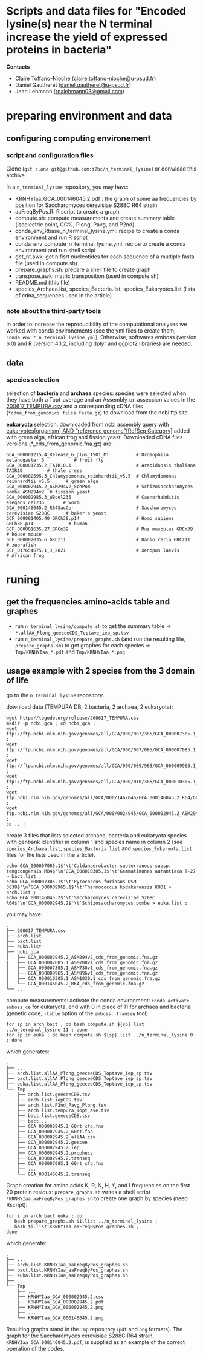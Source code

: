 # Scripts and data files for "Encoded lysine(s) near the N terminal increase the yield of expressed proteins in bacteria"

**Contacts**

- Claire Toffano-Nioche (<claire.toffano-nioche@u-psud.fr>)
- Daniel Gautheret (<daniel.gautheret@u-psud.fr>)
- Jean Lehmann (<rnalehmann03@gmail.com>)

# preparing environment and data

## configuring computing environement

### script and configuration files
Clone (`git clone git@github.com:i2bc/n_terminal_lysine`) or donwload this archive. 

In a `n_terminal_lysine` repository, you may have:
- KRNHYIaa_GCA_000146045.2.pdf : the graph of some aa frequencies by position for Saccharomyces cerevisiae S288C R64 strain
- aaFreqByPos.R: R script to create a graph
- compute.sh: compute measurements and create summary table (isoelectric point, CG%, Plong, Pavg, and P2nd)
- conda_env_Rbase_n_terminal_lysine.yml: recipe to create a conda environment and run R script
- conda_env_compute_n_terminal_lysine.yml: recipe to create a conda environment and run shell script
- get_nt.awk: get n fisrt nucleotides for each sequence of a multiple fasta file (used in compute.sh)
- prepare_graphs.sh: prepare a shell file to create graph 
- transpose.awk: matrix transposition (used in compute.sh)
- README.md (this file)
- species_Archaea.list, species_Bacteria.list, species_Eukaryotes.list (lists of cdna_sequences used in the article)

### note about the third-party tools
In order to increase the reproducibility of the computational analyses we worked with conda environements (see the yml files to create them, `conda_env_*_n_terminal_lysine.yml`). Otherwise, softwares emboss (version 6.0) and R (version 4.1.2, including dplyr and ggplot2 libraries) are needed.

## data

### species selection

selection of **bacteria** and **archaea** species: species were selected when they have both a Topt_average and an Assembly_or_asseccion values in the [200617_TEMPURA.csv](http://togodb.org/release/200617_TEMPURA.csv) and a corresponding cDNA files (`*cdna_from_genomics files.fasta.gz`) to download from the ncbi ftp site.

**eukaryota** selection: downloaded from ncbi assembly query with [eukaryotes[organism] AND “reference genome"[RefSeq Category]](https://www.ncbi.nlm.nih.gov/assembly/?term=eukaryotes%5borganism%5d+AND+%E2%80%9Creference+genome%22%5bRefSeq+Category%5d) added with green alga, african frog and fission yeast. 
Downloaded cDNA files versions (*_cds_from_genomic.fna.gz) are:
```
GCA_000001215.4_Release_6_plus_ISO1_MT          # Drosophila melanogaster 6           # fruit fly
GCA_000001735.2_TAIR10.1                        # Arabidopsis thaliana TAIR10         # thale cress
GCA_000002595.3_Chlamydomonas_reinhardtii_v5.5  # Chlamydomonas reinhardtii v5.5      # green alga
GCA_000002945.2_ASM294v2_SchPom                 # Schizosaccharomyces pombe ASM294v2  # fission yeast
GCA_000002985.3_WBcel235                        # Caenorhabditis elegans cel235       # worm
GCA_000146045.2_R64SacCer                       # Saccharomyces cerevisiae S288C      # baker's yeast
GCF_000001405.40_GRCh38.p14                     # Homo sapiens GRCh38.p14             # human
GCF_000001635.27_GRCm39                         # Mus musculus GRCm39                 # house mouse
GCF_000002035.6_GRCz11                          # Danio rerio GRCz11                  # zebrafish
GCF_017654675.1_J_2021                          # Xenopus laevis                      # African frog
```

# runing 

## get the frequencies amino-acids table and graphes
- run `n_terminal_lysine/compute.sh` to get the summary table => `*.allAA_Plong_geeceeCDS_Toptave_iep_sp.tsv`
- run `n_terminal_lysine/prepare_graphs.sh` (and run the resulting file, `prepare_graphs.sh`) to get graphes for each species => `Tmp/KRNHYIaa_*.pdf` and `Tmp/KRNHYIaa_*.png`

## usage example with 2 species from the 3 domain of life
go to the `n_terminal_lysine` repository.

download data (TEMPURA DB, 2 bacteria, 2 archaea, 2 eukaryota):
```
wget http://togodb.org/release/200617_TEMPURA.csv
mkdir -p ncbi_gca ; cd ncbi_gca ;
wget ftp://ftp.ncbi.nlm.nih.gov/genomes/all/GCA/000/007/305/GCA_000007305.1_ASM730v1/GCA_000007305.1_ASM730v1_cds_from_genomic.fna.gz ;
wget ftp://ftp.ncbi.nlm.nih.gov/genomes/all/GCA/000/007/085/GCA_000007085.1_ASM708v1/GCA_000007085.1_ASM708v1_cds_from_genomic.fna.gz ;
wget ftp://ftp.ncbi.nlm.nih.gov/genomes/all/GCA/000/009/965/GCA_000009965.1_ASM996v1/GCA_000009965.1_ASM996v1_cds_from_genomic.fna.gz ;
wget ftp://ftp.ncbi.nlm.nih.gov/genomes/all/GCA/000/010/305/GCA_000010305.1_ASM1030v1/GCA_000010305.1_ASM1030v1_cds_from_genomic.fna.gz ;
wget ftp.ncbi.nlm.nih.gov/genomes/all/GCA/000/146/045/GCA_000146045.2_R64/GCA_000146045.2_R64_cds_from_genomic.fna.gz ;
wget ftp.ncbi.nlm.nih.gov/genomes/all/GCA/000/002/945/GCA_000002945.2_ASM294v2/GCA_000002945.2_ASM294v2_cds_from_genomic.fna.gz ;
cd .. ;
```
create 3 files that lists selected archaea, bacteria and eukaryota species with genbank identifier in column 1 and species name in column 2 (see `species_Archaea.list`, `species_Bacteria.list` and `species_Eukaryota.list` files for the lists used in the article).
```
echo GCA_000007085.1$'\t'Caldanaerobacter subterraneus subsp. tengcongensis MB4$'\n'GCA_000010305.1$'\t'Gemmatimonas aurantiaca T-27 > bact.list ;
echo GCA_000007305.1$'\t'Pyrococcus furiosus DSM 3638$'\n'GCA_000009965.1$'\t'Thermococcus kodakarensis KOD1 > arch.list ;
echo GCA_000146045.2$'\t'Saccharomyces cerevisiae S288C R64$'\n'GCA_000002945.2$'\t'Schizosaccharomyces pombe > euka.list ;
```
you may have: 
```
.
├── 200617_TEMPURA.csv
├── arch.list
├── bact.list
├── euka.list
├── ncbi_gca
│   ├── GCA_000002945.2_ASM294v2_cds_from_genomic.fna.gz
|   ├── GCA_000007085.1_ASM708v1_cds_from_genomic.fna.gz
│   ├── GCA_000007305.1_ASM730v1_cds_from_genomic.fna.gz
│   ├── GCA_000009965.1_ASM996v1_cds_from_genomic.fna.gz
│   ├── GCA_000010305.1_ASM1030v1_cds_from_genomic.fna.gz
│   └── GCA_000146045.2_R64_cds_from_genomic.fna.gz
└── ...
```
compute measurements:
activate the conda environment: `conda activate emboss_ce`
for eukaryota, end with 0 in place of 11 for archaea and bacteria (genetic code, `-table` option of the `emboss::transeq` tool)
```
for sp in arch bact ; do bash compute.sh ${sp}.list ../n_terminal_lysine 11 ; done
for sp in euka ; do bash compute.sh ${sp}.list ../n_terminal_lysine 0 ; done
```

which generates: 
```
.
├── ...
├── arch.list.allAA_Plong_geeceeCDS_Toptave_iep_sp.tsv
├── bact.list.allAA_Plong_geeceeCDS_Toptave_iep_sp.tsv
├── euka.list.allAA_Plong_geeceeCDS_Toptave_iep_sp.tsv
└── Tmp
    ├── arch.list.geeceeCDS.tsv
    ├── arch.list.iepCDS.tsv
    ├── arch.list.P2nd_Pavg_Plong.tsv
    ├── arch.list.tempura_Topt_ave.tsv
    ├── bact.list.geeceeCDS.tsv
    ├── bact...
    ├── GCA_000002945.2_60nt_cfg.fna
    ├── GCA_000002945.2_60nt.faa
    ├── GCA_000002945.2_allAA.csv
    ├── GCA_000002945.2.geecee
    ├── GCA_000002945.2.iep
    ├── GCA_000002945.2.prophecy
    ├── GCA_000002945.2.transeq
    ├── GCA_000007085.1_60nt_cfg.fna
    ├── ...
    └── GCA_000146045.2.transeq
```
Graph creation for amino acids K, R, N, H, Y, and I frequencies on the first 20 protein residus: 
`prepare_graphs.sh` writes a shell script `*KRNHYIaa_aaFreqByPos_graphes.sh` to create one graph by species (need Rscript):
```
for i in arch bact euka ; do
   bash prepare_graphs.sh $i.list ../n_terminal_lysine ;
   bash $i.list.KRNHYIaa_aaFreqByPos_graphes.sh ;
done
```
which generate: 
```
.
├── ...
├── arch.list.KRNHYIaa_aaFreqByPos_graphes.sh
├── bact.list.KRNHYIaa_aaFreqByPos_graphes.sh
├── euka.list.KRNHYIaa_aaFreqByPos_graphes.sh
├── ...
└── Tmp
    ├── ...
    ├── KRNHYIaa_GCA_000002945.2.csv
    ├── KRNHYIaa_GCA_000002945.2.pdf
    ├── KRNHYIaa_GCA_000002945.2.png
    ├── ...
    └── KRNHYIaa_GCA_000146045.2.png
```
Resulting graphs stand in the `Tmp` repository (`pdf` and `png` formats).
The graph for the Saccharomyces cerevisiae S288C R64 strain, `KRNHYIaa_GCA_000146045.2.pdf`, is supplied as an example of the correct operation of the codes.

